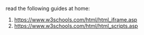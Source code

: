 read the following guides at home:
1) https://www.w3schools.com/html/html_iframe.asp
2) https://www.w3schools.com/html/html_scripts.asp